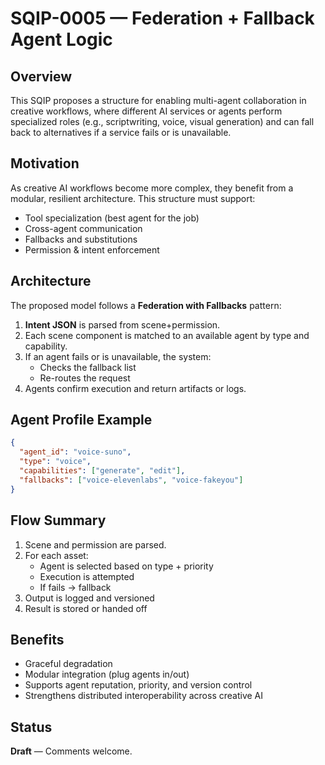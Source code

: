 # SQIP-0005 — Federation + Fallback Agent Logic

## Overview

This SQIP proposes a structure for enabling multi-agent collaboration in creative workflows, where different AI services or agents perform specialized roles (e.g., scriptwriting, voice, visual generation) and can fall back to alternatives if a service fails or is unavailable.

## Motivation

As creative AI workflows become more complex, they benefit from a modular, resilient architecture. This structure must support:

- Tool specialization (best agent for the job)
- Cross-agent communication
- Fallbacks and substitutions
- Permission & intent enforcement

## Architecture

The proposed model follows a **Federation with Fallbacks** pattern:

1. **Intent JSON** is parsed from scene+permission.
2. Each scene component is matched to an available agent by type and capability.
3. If an agent fails or is unavailable, the system:
   - Checks the fallback list
   - Re-routes the request
4. Agents confirm execution and return artifacts or logs.

## Agent Profile Example

```json
{
  "agent_id": "voice-suno",
  "type": "voice",
  "capabilities": ["generate", "edit"],
  "fallbacks": ["voice-elevenlabs", "voice-fakeyou"]
}
```

## Flow Summary

1. Scene and permission are parsed.
2. For each asset:
   - Agent is selected based on type + priority
   - Execution is attempted
   - If fails → fallback
3. Output is logged and versioned
4. Result is stored or handed off

## Benefits

- Graceful degradation
- Modular integration (plug agents in/out)
- Supports agent reputation, priority, and version control
- Strengthens distributed interoperability across creative AI

## Status

**Draft** — Comments welcome.
